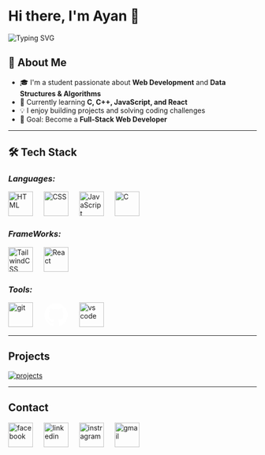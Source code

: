 # Hi there, I'm Ayan 👋

<!-- Typing Animation -->

![Typing SVG](https://readme-typing-svg.herokuapp.com?font=Fira+Code&size=25&pause=1000&color=00C4FF&center=true&vCenter=true&width=800&lines=Frontend+Web+Developer;HTML+%7C+CSS+%7C+JAVASCRIPT;REACT+%7C+REDUX+%7C+TAILWINDCSS;Always+Learning+New+Things!)

## 🚀 About Me

- 🎓 I'm a student passionate about **Web Development** and **Data Structures & Algorithms**
- 🌱 Currently learning **C, C++, JavaScript, and React**
- 💡 I enjoy building projects and solving coding challenges
- 🎯 Goal: Become a **Full-Stack Web Developer**

---

## 🛠️ Tech Stack

### _Languages:_

<img src="https://cdn.jsdelivr.net/gh/devicons/devicon/icons/html5/html5-original.svg" alt="HTML" width="50" height="50"/> &emsp; <img src="https://cdn.jsdelivr.net/gh/devicons/devicon/icons/css3/css3-original.svg" alt="CSS" width="50" height="50"/> &emsp; <img src="https://cdn.jsdelivr.net/gh/devicons/devicon/icons/javascript/javascript-original.svg" alt="JavaScript" width="50" height="50"/> &emsp; <img src="https://cdn.jsdelivr.net/npm/@programming-languages-logos/c/c_256x256.png" alt="C" width="50" height="50"/>

### _FrameWorks:_

<img src="https://www.vectorlogo.zone/logos/tailwindcss/tailwindcss-icon.svg" alt="TailwindCSS" width="50" height="50"/> &emsp; <img src="https://cdn.jsdelivr.net/gh/devicons/devicon@latest/icons/react/react-original.svg" alt="React" width="50" height="50"/>

### _Tools:_

<img src="https://cdn.jsdelivr.net/gh/devicons/devicon@latest/icons/git/git-plain-wordmark.svg" alt="git" width="50" height="50"/> &emsp; <svg viewBox="0 0 128 128" alt="github" width="50" height="50"><g fill="#fff"><path fill-rule="evenodd" clip-rule="evenodd" d="M64 5.103c-33.347 0-60.388 27.035-60.388 60.388 0 26.682 17.303 49.317 41.297 57.303 3.017.56 4.125-1.31 4.125-2.905 0-1.44-.056-6.197-.082-11.243-16.8 3.653-20.345-7.125-20.345-7.125-2.747-6.98-6.705-8.836-6.705-8.836-5.48-3.748.413-3.67.413-3.67 6.063.425 9.257 6.223 9.257 6.223 5.386 9.23 14.127 6.562 17.573 5.02.542-3.903 2.107-6.568 3.834-8.076-13.413-1.525-27.514-6.704-27.514-29.843 0-6.593 2.36-11.98 6.223-16.21-.628-1.52-2.695-7.662.584-15.98 0 0 5.07-1.623 16.61 6.19C53.7 35 58.867 34.327 64 34.304c5.13.023 10.3.694 15.127 2.033 11.526-7.813 16.59-6.19 16.59-6.19 3.287 8.317 1.22 14.46.593 15.98 3.872 4.23 6.215 9.617 6.215 16.21 0 23.194-14.127 28.3-27.574 29.796 2.167 1.874 4.097 5.55 4.097 11.183 0 8.08-.07 14.583-.07 16.572 0 1.607 1.088 3.49 4.148 2.897 23.98-7.994 41.263-30.622 41.263-57.294C124.388 32.14 97.35 5.104 64 5.104z"></path><path d="M26.484 91.806c-.133.3-.605.39-1.035.185-.44-.196-.685-.605-.543-.906.13-.31.603-.395 1.04-.188.44.197.69.61.537.91zm2.446 2.729c-.287.267-.85.143-1.232-.28-.396-.42-.47-.983-.177-1.254.298-.266.844-.14 1.24.28.394.426.472.984.17 1.255zM31.312 98.012c-.37.258-.976.017-1.35-.52-.37-.538-.37-1.183.01-1.44.373-.258.97-.025 1.35.507.368.545.368 1.19-.01 1.452zm3.261 3.361c-.33.365-1.036.267-1.552-.23-.527-.487-.674-1.18-.343-1.544.336-.366 1.045-.264 1.564.23.527.486.686 1.18.333 1.543zm4.5 1.951c-.147.473-.825.688-1.51.486-.683-.207-1.13-.76-.99-1.238.14-.477.823-.7 1.512-.485.683.206 1.13.756.988 1.237zm4.943.361c.017.498-.563.91-1.28.92-.723.017-1.308-.387-1.315-.877 0-.503.568-.91 1.29-.924.717-.013 1.306.387 1.306.88zm4.598-.782c.086.485-.413.984-1.126 1.117-.7.13-1.35-.172-1.44-.653-.086-.498.422-.997 1.122-1.126.714-.123 1.354.17 1.444.663zm0 0"></path></g></svg> &emsp; <img src="https://cdn.jsdelivr.net/gh/devicons/devicon@latest/icons/vscode/vscode-original.svg" alt="vs code" width="50" height="50" />

---

## Projects

[![projects](https://github-readme-stats.vercel.app/api/pin/?username=Ayankoley306&repo=projects&theme=radical)](https://github.com/Ayankoley306/projects)

---

## Contact

[<img src="https://cdn.jsdelivr.net/gh/devicons/devicon@latest/icons/facebook/facebook-original.svg" alt="facebook" height="50" width="50" />](https://www.facebook.com/ayan.koley.927980/) &emsp; [<img src="https://cdn.jsdelivr.net/gh/devicons/devicon@latest/icons/linkedin/linkedin-original.svg" alt="linkedin" height="50" width="50" />](https://www.linkedin.com/in/ayan-koley-6aa846378/) &emsp; [<img src="https://cdn-icons-png.flaticon.com/512/2111/2111463.png" alt="instragram" width="50" height="50"/>](https://www.instagram.com/ayan_koley_07/) &emsp; [<img src="   https://cdn-icons-png.flaticon.com/512/5968/5968534.png " width="50" height="50" alt="gmail"/>](mailto:ayankoley306@gmail.com)
